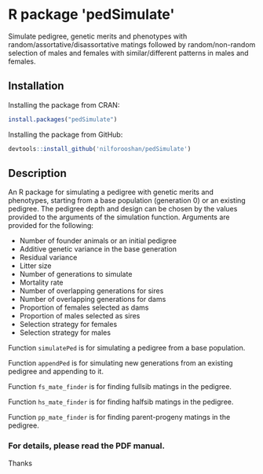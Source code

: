 # R package 'pedSimulate'

Simulate pedigree, genetic merits and phenotypes with random/assortative/disassortative matings followed by random/non-random selection of males and females with similar/different patterns in males and females.

## Installation

Installing the package from CRAN:

```r
install.packages("pedSimulate")
```

Installing the package from GitHub:

```r
devtools::install_github('nilforooshan/pedSimulate')
```

## Description

An R package for simulating a pedigree with genetic merits and phenotypes, starting from a base population (generation 0) or an existing pedigree.
The pedigree depth and design can be chosen by the values provided to the arguments of the simulation function.
Arguments are provided for the following: 

- Number of founder animals or an initial pedigree
- Additive genetic variance in the base generation
- Residual variance
- Litter size
- Number of generations to simulate
- Mortality rate
- Number of overlapping generations for sires
- Number of overlapping generations for dams
- Proportion of females selected as dams
- Proportion of males selected as sires
- Selection strategy for females
- Selection strategy for males

Function `simulatePed` is for simulating a pedigree from a base population.

Function `appendPed` is for simulating new generations from an existing pedigree and appending to it.

Function `fs_mate_finder` is for finding fullsib matings in the pedigree.

Function `hs_mate_finder` is for finding halfsib matings in the pedigree.

Function `pp_mate_finder` is for finding parent-progeny matings in the pedigree.

### For details, please read the PDF manual.

Thanks
